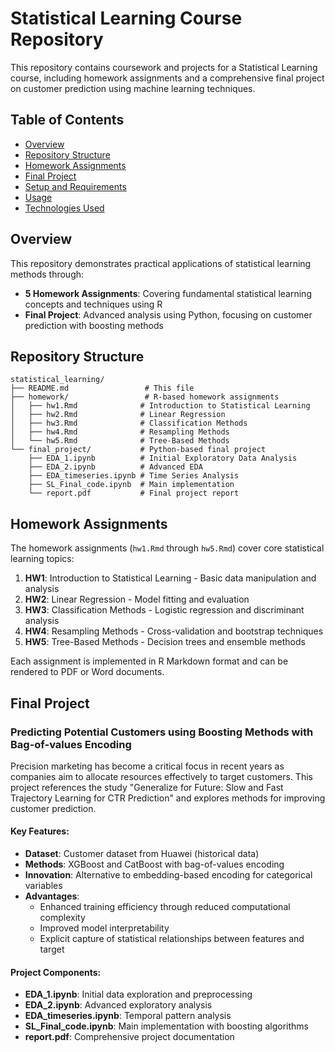 # Statistical Learning Course Repository

This repository contains coursework and projects for a Statistical Learning course, including homework assignments and a comprehensive final project on customer prediction using machine learning techniques.

## Table of Contents

- [Overview](#overview)
- [Repository Structure](#repository-structure)
- [Homework Assignments](#homework-assignments)
- [Final Project](#final-project)
- [Setup and Requirements](#setup-and-requirements)
- [Usage](#usage)
- [Technologies Used](#technologies-used)

## Overview

This repository demonstrates practical applications of statistical learning methods through:
- **5 Homework Assignments**: Covering fundamental statistical learning concepts and techniques using R
- **Final Project**: Advanced analysis using Python, focusing on customer prediction with boosting methods

## Repository Structure

```
statistical_learning/
├── README.md                 # This file
├── homework/                 # R-based homework assignments
│   ├── hw1.Rmd              # Introduction to Statistical Learning
│   ├── hw2.Rmd              # Linear Regression
│   ├── hw3.Rmd              # Classification Methods
│   ├── hw4.Rmd              # Resampling Methods
│   └── hw5.Rmd              # Tree-Based Methods
└── final_project/           # Python-based final project
    ├── EDA_1.ipynb          # Initial Exploratory Data Analysis
    ├── EDA_2.ipynb          # Advanced EDA
    ├── EDA_timeseries.ipynb # Time Series Analysis
    ├── SL_Final_code.ipynb  # Main implementation
    └── report.pdf           # Final project report
```

## Homework Assignments

The homework assignments (`hw1.Rmd` through `hw5.Rmd`) cover core statistical learning topics:

1. **HW1**: Introduction to Statistical Learning - Basic data manipulation and analysis
2. **HW2**: Linear Regression - Model fitting and evaluation
3. **HW3**: Classification Methods - Logistic regression and discriminant analysis
4. **HW4**: Resampling Methods - Cross-validation and bootstrap techniques
5. **HW5**: Tree-Based Methods - Decision trees and ensemble methods

Each assignment is implemented in R Markdown format and can be rendered to PDF or Word documents.

## Final Project

### Predicting Potential Customers using Boosting Methods with Bag-of-values Encoding

Precision marketing has become a critical focus in recent years as companies aim to allocate resources effectively to target customers. This project references the study "Generalize for Future: Slow and Fast Trajectory Learning for CTR Prediction" and explores methods for improving customer prediction.

#### Key Features:
- **Dataset**: Customer dataset from Huawei (historical data)
- **Methods**: XGBoost and CatBoost with bag-of-values encoding
- **Innovation**: Alternative to embedding-based encoding for categorical variables
- **Advantages**: 
  - Enhanced training efficiency through reduced computational complexity
  - Improved model interpretability
  - Explicit capture of statistical relationships between features and target

#### Project Components:
- **EDA_1.ipynb**: Initial data exploration and preprocessing
- **EDA_2.ipynb**: Advanced exploratory analysis
- **EDA_timeseries.ipynb**: Temporal pattern analysis
- **SL_Final_code.ipynb**: Main implementation with boosting algorithms
- **report.pdf**: Comprehensive project documentation

